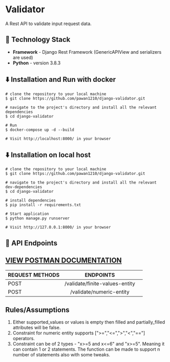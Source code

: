# Validator

A Rest API to validate input request data.

## 🚧 Technology Stack

- **Framework** - Django Rest Framework (GenericAPIView and serializers are used)
- **Python** - version 3.8.3

## ⬇️ Installation and Run with docker

```
# clone the repository to your local machine
$ git clone https://github.com/pawan1210/django-validator.git

# navigate to the project's directory and install all the relevant dependencies
$ cd django-validator

# Run
$ docker-compose up -d --build

# Visit http://localhost:8000/ in your browser
```

## ⬇️ Installation on local host

```
# clone the repository to your local machine
$ git clone https://github.com/pawan1210/django-validator.git

# navigate to the project's directory and install all the relevant dev-dependencies
$ cd django-validator

# install dependencies
$ pip install -r requirements.txt

# Start application
$ python manage.py runserver

# Visit http://127.0.0.1:8000/ in your browser
```

## 🔨 API Endpoints

## [VIEW POSTMAN DOCUMENTATION](https://www.getpostman.com/collections/9da571a80d9840ea82f2)

| REQUEST METHODS |           ENDPOINTS            |     |
| :-------------- | :----------------------------: | --: |
| POST            | /validate/finite-values-entity |
| POST            |    /validate/numeric-entity    |

## Rules/Assumptions

1. Either supported_values or values is empty then filled and partially_filled attributes will be false.
2. Constraint for numeric entity supports [">=","<=",">","<","=="] operators.
3. Constraint can be of 2 types - "x>=5 and x<=6" and "x>=5". Meaning it can contain 1 or 2 statements. The function can be made to support n number of statements also with some tweaks.
